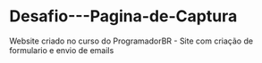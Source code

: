 # Desafio---Pagina-de-Captura
 Website criado no curso do ProgramadorBR - Site com criação de formulario e envio de emails
